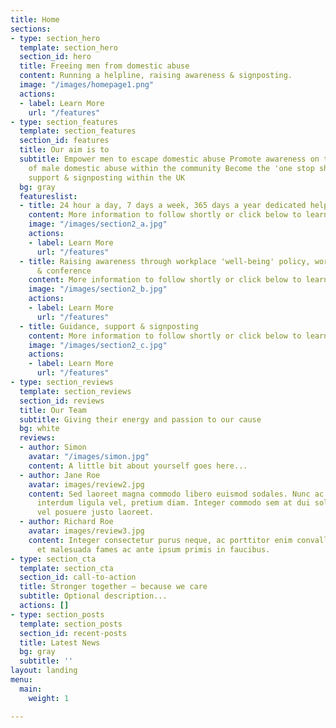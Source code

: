 ```yaml
---
title: Home
sections:
- type: section_hero
  template: section_hero
  section_id: hero
  title: Freeing men from domestic abuse
  content: Running a helpline, raising awareness & signposting.
  image: "/images/homepage1.png"
  actions:
  - label: Learn More
    url: "/features"
- type: section_features
  template: section_features
  section_id: features
  title: Our aim is to
  subtitle: Empower men to escape domestic abuse Promote awareness on the subject
    of male domestic abuse within the community Become the 'one stop shop' for guidance,
    support & signposting within the UK
  bg: gray
  featureslist:
  - title: 24 hour a day, 7 days a week, 365 days a year dedicated helpline
    content: More information to follow shortly or click below to learn more.
    image: "/images/section2_a.jpg"
    actions:
    - label: Learn More
      url: "/features"
  - title: Raising awareness through workplace 'well-being' policy, workshops, seminars
      & conference
    content: More information to follow shortly or click below to learn more.
    image: "/images/section2_b.jpg"
    actions:
    - label: Learn More
      url: "/features"
  - title: Guidance, support & signposting
    content: More information to follow shortly or click below to learn more.
    image: "/images/section2_c.jpg"
    actions:
    - label: Learn More
      url: "/features"
- type: section_reviews
  template: section_reviews
  section_id: reviews
  title: Our Team
  subtitle: Giving their energy and passion to our cause
  bg: white
  reviews:
  - author: Simon
    avatar: "/images/simon.jpg"
    content: A little bit about yourself goes here...
  - author: Jane Roe
    avatar: images/review2.jpg
    content: Sed laoreet magna commodo libero euismod sodales. Nunc ac libero convallis,
      interdum ligula vel, pretium diam. Integer commodo sem at dui sollicitudin,
      vel posuere justo laoreet.
  - author: Richard Roe
    avatar: images/review3.jpg
    content: Integer consectetur purus neque, ac porttitor enim convallis vitae. Interdum
      et malesuada fames ac ante ipsum primis in faucibus.
- type: section_cta
  template: section_cta
  section_id: call-to-action
  title: Stronger together – because we care
  subtitle: Optional description...
  actions: []
- type: section_posts
  template: section_posts
  section_id: recent-posts
  title: Latest News
  bg: gray
  subtitle: ''
layout: landing
menu:
  main:
    weight: 1

---
```

